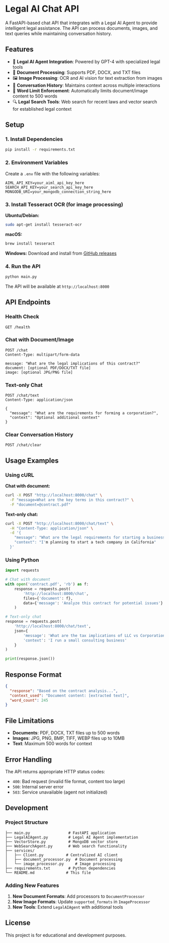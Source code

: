 # Legal AI Chat API

A FastAPI-based chat API that integrates with a Legal AI Agent to provide intelligent legal assistance. The API can process documents, images, and text queries while maintaining conversation history.

## Features

- 🤖 **Legal AI Agent Integration**: Powered by GPT-4 with specialized legal tools
- 📄 **Document Processing**: Supports PDF, DOCX, and TXT files
- 🖼️ **Image Processing**: OCR and AI vision for text extraction from images
- 💬 **Conversation History**: Maintains context across multiple interactions
- 📏 **Word Limit Enforcement**: Automatically limits document/image content to 500 words
- 🔍 **Legal Search Tools**: Web search for recent laws and vector search for established legal context

## Setup

### 1. Install Dependencies

```bash
pip install -r requirements.txt
```

### 2. Environment Variables

Create a `.env` file with the following variables:

```env
AIML_API_KEY=your_aiml_api_key_here
SEARCH_API_KEY=your_search_api_key_here
MONGODB_URI=your_mongodb_connection_string_here
```

### 3. Install Tesseract OCR (for image processing)

**Ubuntu/Debian:**
```bash
sudo apt-get install tesseract-ocr
```

**macOS:**
```bash
brew install tesseract
```

**Windows:**
Download and install from [GitHub releases](https://github.com/UB-Mannheim/tesseract/wiki)

### 4. Run the API

```bash
python main.py
```

The API will be available at `http://localhost:8000`

## API Endpoints

### Health Check
```http
GET /health
```

### Chat with Document/Image
```http
POST /chat
Content-Type: multipart/form-data

message: "What are the legal implications of this contract?"
document: [optional PDF/DOCX/TXT file]
image: [optional JPG/PNG file]
```

### Text-only Chat
```http
POST /chat/text
Content-Type: application/json

{
  "message": "What are the requirements for forming a corporation?",
  "context": "Optional additional context"
}
```

### Clear Conversation History
```http
POST /chat/clear
```

## Usage Examples

### Using cURL

**Chat with document:**
```bash
curl -X POST "http://localhost:8000/chat" \
  -F "message=What are the key terms in this contract?" \
  -F "document=@contract.pdf"
```

**Text-only chat:**
```bash
curl -X POST "http://localhost:8000/chat/text" \
  -H "Content-Type: application/json" \
  -d '{
    "message": "What are the legal requirements for starting a business?",
    "context": "I'm planning to start a tech company in California"
  }'
```

### Using Python

```python
import requests

# Chat with document
with open('contract.pdf', 'rb') as f:
    response = requests.post(
        'http://localhost:8000/chat',
        files={'document': f},
        data={'message': 'Analyze this contract for potential issues'}
    )

# Text-only chat
response = requests.post(
    'http://localhost:8000/chat/text',
    json={
        'message': 'What are the tax implications of LLC vs Corporation?',
        'context': 'I run a small consulting business'
    }
)

print(response.json())
```

## Response Format

```json
{
  "response": "Based on the contract analysis...",
  "context_used": "Document content: [extracted text]",
  "word_count": 245
}
```

## File Limitations

- **Documents**: PDF, DOCX, TXT files up to 500 words
- **Images**: JPG, PNG, BMP, TIFF, WEBP files up to 10MB
- **Text**: Maximum 500 words for context

## Error Handling

The API returns appropriate HTTP status codes:
- `400`: Bad request (invalid file format, content too large)
- `500`: Internal server error
- `503`: Service unavailable (agent not initialized)

## Development

### Project Structure
```
├── main.py                 # FastAPI application
├── LegalAIAgent.py         # Legal AI Agent implementation
├── VectorStore.py          # MongoDB vector store
├── WebSearchAgent.py       # Web search functionality
├── services/
│   ├── Client.py          # Centralized AI client
│   ├── document_processor.py  # Document processing
│   └── image_processor.py     # Image processing
├── requirements.txt        # Python dependencies
└── README.md              # This file
```

### Adding New Features

1. **New Document Formats**: Add processors to `DocumentProcessor`
2. **New Image Formats**: Update `supported_formats` in `ImageProcessor`
3. **New Tools**: Extend `LegalAIAgent` with additional tools

## License

This project is for educational and development purposes.
